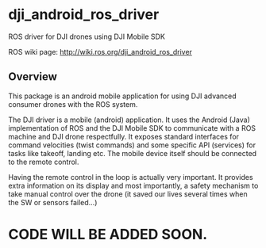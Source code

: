 # dji_android_ros_driver
ROS driver for DJI drones using DJI Mobile SDK

ROS wiki page: http://wiki.ros.org/dji_android_ros_driver

## Overview
This package is an android mobile application for using DJI advanced consumer drones with the ROS system.

The DJI driver is a mobile (android) application. It uses the Android (Java) implementation of ROS and the DJI Mobile SDK to communicate with a ROS machine and DJI drone respectfully. It exposes standard interfaces for command velocities (twist commands) and some specific API (services) for tasks like takeoff, landing etc. The mobile device itself should be connected to the remote control. 

Having the remote control in the loop is actually very important. It provides extra information on its display and most importantly, a safety mechanism to take manual control over the drone (it saved our lives several times when the SW or sensors failed…) 

# CODE WILL BE ADDED SOON.
